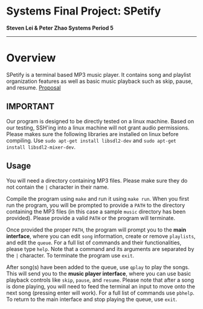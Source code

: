 # Systems Final Project: SPetify 
**Steven Lei & Peter Zhao 
Systems Period 5**

---
# Overview
SPetify is a terminal based MP3 music player. It contains song and playlist organization features as well as basic music playback such as skip, pause, and resume. [Proposal](https://github.com/stevensll/project02/blob/main/PROPOSAL.md)


## IMPORTANT 
Our program is designed to be directly tested on a linux machine. Based on our testing, SSH'ing into a linux machine will not grant audio permissions. Please makes sure the following libraries are installed on linux before compiling. Use `sudo apt-get install libsdl2-dev` and `sudo apt-get install libsdl2-mixer-dev`.

## Usage
You will need a directory containing MP3 files. Please make sure they do not contain the `|` character in their name.

Compile the program using `make` and run it using `make run`. When you first run the program, you will be prompted to provide a `PATH` to the directory containing the MP3 files (in this case a sample `music` directory has been provided). Please provide a valid `PATH` or the program will terminate.

Once provided the proper `PATH`, the program will prompt you to the **main interface**, where you can edit `song` information, create or remove `playlists`, and edit the `queue`. For a full list of commands and their functionalities, please type `help`. Note that a command and its arguments are separated by the `|` character. To terminate the program use `exit`.

After song(s) have been added to the queue, use `qplay` to play the songs. This will send you to the **music player interface**, where you can use basic playback controls like `skip`, `pause`, and `resume`. Please note that after a song is done playing, you will need to feed the terminal an input to move onto the next song (pressing enter will work). For a full list of commands use `pbhelp`. To return to the main interface and stop playing the queue, use `exit`.


